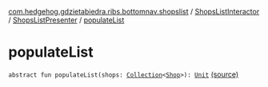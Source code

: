 [com.hedgehog.gdzietabiedra.ribs.bottomnav.shopslist](../../index.md) / [ShopsListInteractor](../index.md) / [ShopsListPresenter](index.md) / [populateList](./populate-list.md)

# populateList

`abstract fun populateList(shops: `[`Collection`](https://kotlinlang.org/api/latest/jvm/stdlib/kotlin.collections/-collection/index.html)`<`[`Shop`](../../../com.hedgehog.gdzietabiedra.domain/-shop/index.md)`>): `[`Unit`](https://kotlinlang.org/api/latest/jvm/stdlib/kotlin/-unit/index.html) [(source)](https://github.com/asvid/GdzieTaBiedra/tree/master/app/src/main/java/com/hedgehog/gdzietabiedra/ribs/bottomnav/shopslist/ShopsListInteractor.kt#L125)